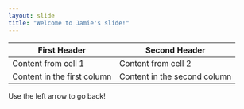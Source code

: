 ```yaml
---
layout: slide
title: "Welcome to Jamie's slide!"
---
```

First Header | Second Header
------------ | -------------
Content from cell 1 | Content from cell 2
Content in the first column | Content in the second column

Use the left arrow to go back!
